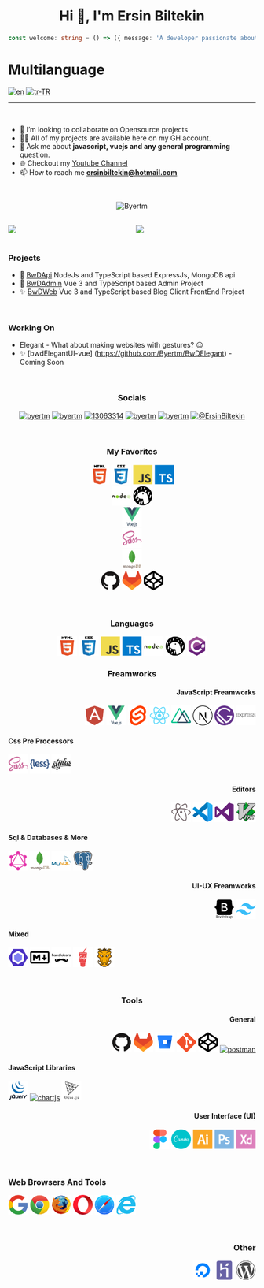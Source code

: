 <h1 align="center">Hi 👋, I'm Ersin Biltekin</h1>

```ts
const welcome: string = () => ({ message: 'A developer passionate about programming' });
```

# Multilanguage
[![en](https://img.shields.io/badge/lang-en-red.svg)](https://github.com/Byertm/Byertm/blob/main/README.md)
[![tr-TR](https://img.shields.io/badge/lang-tr--TR-green.svg)](https://github.com/Byertm/Byertm/blob/main/README.tr-TR.md)

<hr />
<br />

-   👯 I’m looking to collaborate on Opensource projects
-   👨‍💻 All of my projects are available here on my GH account.
-   💬 Ask me about **javascript, vuejs and any general programming** question.
-   🌐 Checkout my [Youtube Channel](https://www.youtube.com/@ErsinBiltekin)
-   📫 How to reach me **ersinbiltekin@hotmail.com**

<br />

<p align="center"> <img src="https://komarev.com/ghpvc/?username=Byertm&label=Profile%20views&color=0e75b6&style=flat" alt="Byertm" /> </p>

<br />

<div style="display: block;">
	<a href="https://github.com/Byertm" style="display: flex; flex-direction: row; flex-wrap: wrap; align-items: flex-start; justify-content: center; gap: 1rem; flex: 1;">
		<img src="https://github-readme-stats-git-masterrstaa-rickstaa.vercel.app/api?username=Byertm&show_icons=true&theme=tokyonight&include_all_commits=true&count_private=true" style="flex: 1 1 calc(50% - 0.5rem);" />
		<img src="https://github-readme-stats-git-masterrstaa-rickstaa.vercel.app/api/top-langs/?username=Byertm&layout=compact&langs_count=7&theme=tokyonight" style="flex: 1 1 calc(50% - 0.5rem);" />
	</a>
</div>

<br />

### Projects

-   🚀 [BwDApi](https://github.com/Byertm/BwDMevnStack/Server) NodeJs and TypeScript based ExpressJs, MongoDB api
-   🚀 [BwDAdmin](https://github.com/Byertm/BwDMevnStack/Admin) Vue 3 and TypeScript based Admin Project
-   ✨ [BwDWeb](https://github.com/Byertm/BwDMevnStack/Client) Vue 3 and TypeScript based Blog Client FrontEnd Project

<br />

### Working On

-   Elegant - What about making websites with gestures? 😌
-   ✨ [bwdElegantUI-vue] (https://github.com/Byertm/BwDElegant) - Coming Soon

<br />


<h3 align="center">Socials</h3>
<p align="center">
	<a href="https://codepen.io/byertm" target="blank"><img align="center" src="https://cdn.jsdelivr.net/npm/simple-icons@8.6.0/icons/codepen.svg" alt="byertm" height="30" width="40" /></a>
	<a href="https://dev.to/byertm" target="blank"><img align="center" src="https://cdn.jsdelivr.net/npm/simple-icons@8.6.0/icons/devdotto.svg" alt="byertm" height="30" width="40" /></a>
	<a href="https://stackoverflow.com/users/14790285/ersin-biltekin-job" target="blank"><img align="center" src="https://cdn.jsdelivr.net/npm/simple-icons@8.6.0/icons/stackoverflow.svg" alt="13063314" height="30" width="40" /></a>
	<a href="https://twitter.com/byertm" target="blank"><img align="center" src="https://cdn.jsdelivr.net/npm/simple-icons@8.6.0/icons/twitter.svg" alt="byertm" height="30" width="40" /></a>
	<a href="https://www.linkedin.com/in/ersinbiltekin/" target="blank"><img align="center" src="https://cdn.jsdelivr.net/npm/simple-icons@8.6.0/icons/linkedin.svg" alt="byertm" height="30" width="40" /></a>
	<a href="https://www.youtube.com/channel/UC2Y_rWh-ljJE0ZbrQZfsCRw" target="blank"><img align="center" src="https://cdn.jsdelivr.net/npm/simple-icons@8.6.0/icons/youtube.svg" alt="@ErsinBiltekin" height="30" width="40" /></a>
</p>

<br />

<h3 align="center">My Favorites</h3>
<p align="center">
	<a href="https://www.w3.org/html/" target="_blank"><img src="https://raw.githubusercontent.com/devicons/devicon/master/icons/html5/html5-original-wordmark.svg" alt="html5" width="40" height="40" /></a>
	<a href="https://www.w3schools.com/css/" target="_blank"><img src="https://raw.githubusercontent.com/devicons/devicon/master/icons/css3/css3-original-wordmark.svg" alt="css3" width="40" height="40" /></a>
	<a href="https://developer.mozilla.org/en-US/docs/Web/JavaScript" target="_blank"><img src="https://raw.githubusercontent.com/devicons/devicon/master/icons/javascript/javascript-original.svg" alt="javascript" width="40" height="40" /></a>
	<a href="https://www.w3schools.com/ts/" target="_blank"><img src="https://raw.githubusercontent.com/devicons/devicon/master/icons/typescript/typescript-original.svg" alt="ts" width="40" height="40" /></a>
	<br />
	<a href="https://nodejs.org" target="_blank"><img src="https://raw.githubusercontent.com/devicons/devicon/master/icons/nodejs/nodejs-original-wordmark.svg" alt="nodejs" width="40" height="40" /></a>
	<a href="https://deno.land/" target="_blank"><img src="https://raw.githubusercontent.com/devicons/devicon/master/icons/denojs/denojs-original.svg" alt="denojs" width="40" height="40" /></a>
	<br />
	<a href="https://vuejs.org/" target="_blank"><img src="https://raw.githubusercontent.com/devicons/devicon/master/icons/vuejs/vuejs-original-wordmark.svg" alt="vuejs" width="40" height="40" /></a>
	<br />
	<a href="https://sass-lang.com" target="_blank"><img src="https://raw.githubusercontent.com/devicons/devicon/master/icons/sass/sass-original.svg" alt="sass" width="40" height="40" /></a>
	<br />
	<a href="https://www.mongodb.com/" target="_blank"><img src="https://raw.githubusercontent.com/devicons/devicon/master/icons/mongodb/mongodb-original-wordmark.svg" alt="mongodb" width="40" height="40" /></a>
	<br />
	<a href="https://github.com/" target="_blank"><img src="https://raw.githubusercontent.com/devicons/devicon/master/icons/github/github-original.svg" alt="github" width="40" height="40" /></a>
	<a href="https://gitlab.com/" target="_blank"><img src="https://raw.githubusercontent.com/devicons/devicon/master/icons/gitlab/gitlab-original.svg" alt="gitlab" width="40" height="40" /></a>
	<a href="https://codepen.io/" target="_blank"><img src="https://raw.githubusercontent.com/devicons/devicon/master/icons/codepen/codepen-plain.svg" alt="codepen" width="40" height="40" /></a>
</p>

<br />

<h3 align="center">Languages</h3>
<p align="center">
	<a href="https://www.w3.org/html/" target="_blank"><img src="https://raw.githubusercontent.com/devicons/devicon/master/icons/html5/html5-original-wordmark.svg" alt="html5" width="40" height="40" /></a>
	<a href="https://www.w3schools.com/css/" target="_blank"><img src="https://raw.githubusercontent.com/devicons/devicon/master/icons/css3/css3-original-wordmark.svg" alt="css3" width="40" height="40" /></a>
	<a href="https://developer.mozilla.org/en-US/docs/Web/JavaScript" target="_blank"><img src="https://raw.githubusercontent.com/devicons/devicon/master/icons/javascript/javascript-original.svg" alt="javascript" width="40" height="40" /></a>
	<a href="https://www.w3schools.com/ts/" target="_blank"><img src="https://raw.githubusercontent.com/devicons/devicon/master/icons/typescript/typescript-original.svg" alt="ts" width="40" height="40" /></a>
	<a href="https://nodejs.org" target="_blank"><img src="https://raw.githubusercontent.com/devicons/devicon/master/icons/nodejs/nodejs-original-wordmark.svg" alt="nodejs" width="40" height="40" /></a>
	<a href="https://deno.land/" target="_blank"><img src="https://raw.githubusercontent.com/devicons/devicon/master/icons/denojs/denojs-original.svg" alt="denojs" width="40" height="40" /></a>
	<a href="https://www.w3schools.com/cs/" target="_blank"><img src="https://raw.githubusercontent.com/devicons/devicon/master/icons/csharp/csharp-original.svg" alt="csharp" width="40" height="40" /></a>
	<!-- <a href="https://dotnet.microsoft.com/" target="_blank"><img src="https://raw.githubusercontent.com/devicons/devicon/master/icons/dot-net/dot-net-original-wordmark.svg" alt="dotnet" width="40" height="40" /></a> -->
	<!-- <a href="https://www.php.net" target="_blank"><img src="https://raw.githubusercontent.com/devicons/devicon/master/icons/php/php-original.svg" alt="php" width="40" height="40" /></a> -->
	<!-- <a href="https://www.python.org" target="_blank"><img src="https://raw.githubusercontent.com/devicons/devicon/master/icons/python/python-original.svg" alt="python" width="40" height="40" /></a> -->
</p>

<h3 align="center">Freamworks</h3>
<p align="right">
	<h4 align="right">JavaScript Freamworks</h4>
	<p align="right">
		<a href="https://angular.io/" target="_blank"><img src="https://raw.githubusercontent.com/devicons/devicon/master/icons/angularjs/angularjs-plain.svg" alt="angular" width="40" height="40" /></a>
		<a href="https://vuejs.org/" target="_blank"><img src="https://raw.githubusercontent.com/devicons/devicon/master/icons/vuejs/vuejs-original-wordmark.svg" alt="vuejs" width="40" height="40" /></a>
		<a href="https://svelte.dev/" target="_blank"><img src="https://raw.githubusercontent.com/devicons/devicon/master/icons/svelte/svelte-original.svg" alt="svelte" width="40" height="40" /></a>
		<a href="https://reactjs.org/" target="_blank"><img src="https://raw.githubusercontent.com/devicons/devicon/master/icons/react/react-original.svg" alt="react" width="40" height="40" /></a>
		<a href="https://nuxt.com/" target="_blank"><img src="https://raw.githubusercontent.com/devicons/devicon/master/icons/nuxtjs/nuxtjs-original.svg" alt="nuxtjs" width="40" height="40" /></a>
		<a href="https://nextjs.org/" target="_blank"><img src="https://raw.githubusercontent.com/devicons/devicon/master/icons/nextjs/nextjs-line.svg" alt="nextjs" width="40" height="40" /></a>
		<!-- <a href="https://preactjs.com/" target="_blank"><img src="https://raw.githubusercontent.com/devicons/devicon/master/icons/react/react-original.svg" alt="preact" width="40" height="40" /></a> -->
		<a href="https://www.gatsbyjs.com/" target="_blank"><img src="https://raw.githubusercontent.com/devicons/devicon/master/icons/gatsby/gatsby-original.svg" alt="gatsby" width="40" height="40" /></a>
		<a href="https://expressjs.com" target="_blank"><img src="https://raw.githubusercontent.com/devicons/devicon/master/icons/express/express-original-wordmark.svg" alt="express" width="40" height="40" /></a>
		<!-- <a href="https://nestjs.com/" target="_blank"><img src="https://raw.githubusercontent.com/devicons/devicon/master/icons/nestjs/nestjs-plain.svg" alt="nestjs" width="40" height="40" /></a> -->
		<!-- <a href="https://adonisjs.com/" target="_blank"><img src="https://raw.githubusercontent.com/devicons/devicon/master/icons/adonisjs/adonisjs-original.svg" alt="adonisjs" width="40" height="40" /></a> -->
		<!-- <a href="https://www.electronjs.org" target="_blank"><img src="https://raw.githubusercontent.com/devicons/devicon/master/icons/electron/electron-original.svg" alt="electron" width="40" height="40" /></a> -->
		<!-- <a href="https://vuepress.vuejs.org/" target="_blank"><img src="https://raw.githubusercontent.com/AliasIO/wappalyzer/master/src/drivers/webextension/images/icons/VuePress.svg" alt="vuepress" width="40" height="40" /></a> -->
	</p>
	<h4 align="left">Css Pre Processors</h4>
	<p align="left">
		<a href="https://sass-lang.com" target="_blank"><img src="https://raw.githubusercontent.com/devicons/devicon/master/icons/sass/sass-original.svg" alt="sass" width="40" height="40" /></a>
		<a href="https://lesscss.org/" target="_blank"><img src="https://raw.githubusercontent.com/devicons/devicon/master/icons/less/less-plain-wordmark.svg" alt="less" width="40" height="40" /></a>
		<a href="https://stylus-lang.com/" target="_blank"><img src="https://raw.githubusercontent.com/devicons/devicon/master/icons/stylus/stylus-original.svg" alt="stylus" width="40" height="40" /></a>
	</p>
	<h4 align="right">Editors</h4>
	<p align="right">
		<a href="https://atom.io/" target="_blank"><img src="https://raw.githubusercontent.com/devicons/devicon/master/icons/atom/atom-original.svg" alt="atom" width="40" height="40" /></a>
		<a href="https://code.visualstudio.com/" target="_blank"><img src="https://raw.githubusercontent.com/devicons/devicon/master/icons/vscode/vscode-original.svg" alt="vscode" width="40" height="40" /></a>
		<a href="https://visualstudio.microsoft.com/" target="_blank"><img src="https://raw.githubusercontent.com/devicons/devicon/master/icons/visualstudio/visualstudio-plain.svg" alt="visualstudio" width="40" height="40" /></a>
		<a href="https://www.vim.org/" target="_blank"><img src="https://raw.githubusercontent.com/devicons/devicon/master/icons/vim/vim-original.svg" alt="vim" width="40" height="40" /></a>
	</p>
	<h4 align="left">Sql & Databases & More</h4>
	<p align="left">
		<!-- <a href="https://firebase.google.com/" target="_blank"><img src="https://raw.githubusercontent.com/devicons/devicon/master/icons/firebase/firebase-plain.svg" alt="firebase" width="40" height="40" /></a> -->
		<a href="https://graphql.org" target="_blank"><img src="https://raw.githubusercontent.com/devicons/devicon/master/icons/graphql/graphql-plain.svg" alt="graphql" width="40" height="40" /></a>
		<a href="https://www.mongodb.com/" target="_blank"><img src="https://raw.githubusercontent.com/devicons/devicon/master/icons/mongodb/mongodb-original-wordmark.svg" alt="mongodb" width="40" height="40" /></a>
		<a href="https://www.mysql.com/" target="_blank"><img src="https://raw.githubusercontent.com/devicons/devicon/master/icons/mysql/mysql-original-wordmark.svg" alt="mysql" width="40" height="40" /></a>
		<a href="https://www.postgresql.org/" target="_blank"><img src="https://raw.githubusercontent.com/devicons/devicon/master/icons/postgresql/postgresql-original.svg" alt="postgresql" width="40" height="40" /></a>
		<!-- <a href="https://www.sqlite.org/" target="_blank"><img src="https://raw.githubusercontent.com/devicons/devicon/master/icons/sqlite/sqlite-original.svg" alt="sqlite" width="40" height="40" /></a> -->
		<!-- <a href="https://www.microsoft.com/en-us/sql-server" target="_blank"><img src="https://www.svgrepo.com/show/303229/microsoft-sql-server-logo.svg" alt="mssql" width="40" height="40" /></a> -->
	</p>
	<h4 align="right">UI-UX Freamworks</h4>
	<p align="right">
		<a href="https://getbootstrap.com" target="_blank"><img src="https://raw.githubusercontent.com/devicons/devicon/master/icons/bootstrap/bootstrap-plain-wordmark.svg" alt="bootstrap" width="40" height="40" /></a>
		<!-- <a href="https://materializecss.com/" target="_blank"><img src="https://raw.githubusercontent.com/prplx/svg-logos/5585531d45d294869c4eaab4d7cf2e9c167710a9/svg/materialize.svg" alt="materialize" width="40" height="40" /></a> -->
		<a href="https://tailwindcss.com/" target="_blank"><img src="https://raw.githubusercontent.com/devicons/devicon/master/icons/tailwindcss/tailwindcss-plain.svg" alt="tailwind" width="40" height="40" /></a>
		<!-- <a href="https://vuetifyjs.com/en/" target="_blank"><img src="https://bestofjs.org/logos/vuetify.svg" alt="vuetify" width="40" height="40" /></a> -->
	</p>
	<h4 align="left">Mixed</h4>
	<p align="left">
		<a href="https://eslint.org/" target="_blank"><img src="https://raw.githubusercontent.com/devicons/devicon/master/icons/eslint/eslint-original.svg" alt="eslint" width="40" height="40" /></a>
		<a href="https://www.markdownguide.org/" target="_blank"><img src="https://raw.githubusercontent.com/devicons/devicon/master/icons/markdown/markdown-original.svg" alt="markdown" width="40" height="40" /></a>
		<a href="https://handlebarsjs.com/" target="_blank"><img src="https://raw.githubusercontent.com/devicons/devicon/master/icons/handlebars/handlebars-original-wordmark.svg" alt="handlebars" width="40" height="40" /></a>
		<a href="https://gulpjs.com/" target="_blank"><img src="https://raw.githubusercontent.com/devicons/devicon/master/icons/gulp/gulp-plain.svg" alt="gulp" width="40" height="40" /></a>
		<a href="https://gruntjs.com/" target="_blank"><img src="https://raw.githubusercontent.com/devicons/devicon/master/icons/grunt/grunt-original.svg" alt="grunt" width="40" height="40" /></a>
	</p>
</p>

<br />

<h3 align="center">Tools</h3>
<p align="center">
	<h4 align="right">General</h4>
	<p align="right">
		<a href="https://github.com/" target="_blank"><img src="https://raw.githubusercontent.com/devicons/devicon/master/icons/github/github-original.svg" alt="github" width="40" height="40" /></a>
		<a href="https://gitlab.com/" target="_blank"><img src="https://raw.githubusercontent.com/devicons/devicon/master/icons/gitlab/gitlab-original.svg" alt="gitlab" width="40" height="40" /></a>
		<a href="https://bitbucket.org/" target="_blank"><img src="https://raw.githubusercontent.com/devicons/devicon/master/icons/bitbucket/bitbucket-original.svg" alt="bitbucket" width="40" height="40" /></a>
		<a href="https://git-scm.com/" target="_blank"><img src="https://raw.githubusercontent.com/devicons/devicon/master/icons/git/git-original.svg" alt="git" width="40" height="40" /></a>
		<a href="https://codepen.io/" target="_blank"><img src="https://raw.githubusercontent.com/devicons/devicon/master/icons/codepen/codepen-plain.svg" alt="codepen" width="40" height="40" /></a>
		<a href="https://postman.com" target="_blank"><img src="https://www.vectorlogo.zone/logos/getpostman/getpostman-icon.svg" alt="postman" width="40" height="40" /></a>
	</p>
	<h4 align="left">JavaScript Libraries</h4>
	<p align="left">
		<a href="https://jquery.com/" target="_blank"><img src="https://raw.githubusercontent.com/devicons/devicon/master/icons/jquery/jquery-original-wordmark.svg" alt="chartjs" width="40" height="40" /></a>
		<a href="https://www.chartjs.org" target="_blank"><img src="https://www.chartjs.org/media/logo-title.svg" alt="chartjs" width="40" height="40" /></a>
		<a href="https://threejs.org/" target="_blank"><img src="https://raw.githubusercontent.com/devicons/devicon/master/icons/threejs/threejs-original-wordmark.svg" alt="threejs" width="40" height="40" /></a>
	</p>
	<h4 align="right">User Interface (UI)</h4>
	<p align="right">
		<a href="https://www.figma.com/" target="_blank"><img src="https://raw.githubusercontent.com/devicons/devicon/master/icons/figma/figma-original.svg" alt="figma" width="40" height="40" /></a>
		<a href="https://www.canva.com/" target="_blank"><img src="https://raw.githubusercontent.com/devicons/devicon/master/icons/canva/canva-original.svg" alt="figma" width="40" height="40" /></a>
		<a href="https://www.adobe.com/in/products/illustrator.html" target="_blank"><img src="https://raw.githubusercontent.com/devicons/devicon/master/icons/illustrator/illustrator-plain.svg" alt="illustrator" width="40" height="40" /></a>
		<a href="https://www.photoshop.com/en" target="_blank"><img src="https://raw.githubusercontent.com/devicons/devicon/master/icons/photoshop/photoshop-plain.svg" alt="photoshop" width="40" height="40" /></a>
		<a href="https://www.adobe.com/products/xd.html" target="_blank"><img src="https://raw.githubusercontent.com/devicons/devicon/master/icons/xd/xd-plain.svg" alt="xd" width="40" height="40" /></a>
	</p>
</p>

<br />

<h3 align="left">Web Browsers And Tools</h3>
<p align="left">
	<a href="https://www.google.com/" target="_blank"><img src="https://raw.githubusercontent.com/devicons/devicon/master/icons/google/google-original.svg" alt="google" width="40" height="40" /></a>
	<a href="https://www.google.com/intl/en_GB/chrome/" target="_blank"><img src="https://raw.githubusercontent.com/devicons/devicon/master/icons/chrome/chrome-original.svg" alt="chrome" width="40" height="40" /></a>
	<a href="https://www.mozilla.org/en-US/firefox/new/" target="_blank"><img src="https://raw.githubusercontent.com/devicons/devicon/master/icons/firefox/firefox-original.svg" alt="firefox" width="40" height="40" /></a>
	<a href="https://www.opera.com/" target="_blank"><img src="https://raw.githubusercontent.com/devicons/devicon/master/icons/opera/opera-original.svg" alt="opera" width="40" height="40" /></a>
	<a href="https://www.apple.com/tr/safari/" target="_blank"><img src="https://raw.githubusercontent.com/devicons/devicon/master/icons/safari/safari-original.svg" alt="safari" width="40" height="40" /></a>
	<a href="https://www.microsoft.com/en-GB/download/internet-explorer.aspx" target="_blank"><img src="https://raw.githubusercontent.com/devicons/devicon/master/icons/ie10/ie10-original.svg" alt="ie" width="40" height="40" /></a>
</p>

<br />

<h3 align="right">Other</h3>
<p align="right">
	<a href="https://www.digitalocean.com/" target="_blank"><img src="https://raw.githubusercontent.com/devicons/devicon/master/icons/digitalocean/digitalocean-original.svg" alt="digitalocean" width="40" height="40" /></a>
	<a href="https://heroku.com" target="_blank"><img src="https://raw.githubusercontent.com/devicons/devicon/master/icons/heroku/heroku-plain.svg" alt="heroku" width="40" height="40" /></a>
	<a href="https://wordpress.org/" target="_blank"><img src="https://raw.githubusercontent.com/devicons/devicon/master/icons/wordpress/wordpress-plain.svg" alt="heroku" width="40" height="40" /></a>
	<!-- <a href="https://dart.dev" target="_blank"><img src="https://raw.githubusercontent.com/devicons/devicon/master/icons/dart/dart-original.svg" alt="dart" width="40" height="40" /></a> -->
	<!-- <a href="https://flutter.dev" target="_blank"><img src="https://raw.githubusercontent.com/devicons/devicon/master/icons/flutter/flutter-original.svg" alt="flutter" width="40" height="40" /></a> -->
	<!-- <a href="https://www.linux.org/" target="_blank"><img src="https://raw.githubusercontent.com/devicons/devicon/master/icons/linux/linux-original.svg" alt="linux" width="40" height="40" /></a> -->
	<!-- <a href="https://www.blender.org/" target="_blank"><img src="https://download.blender.org/branding/community/blender_community_badge_white.svg" alt="blender" width="40" height="40" /></a> -->
	<!-- <a href="https://unrealengine.com/" target="_blank"><img src="https://raw.githubusercontent.com/kenangundogan/fontisto/036b7eca71aab1bef8e6a0518f7329f13ed62f6b/icons/svg/brand/unreal-engine.svg" alt="unreal" width="40" height="40" /></a> -->
	<!-- <a href="https://unity.com/" target="_blank"><img src="https://raw.githubusercontent.com/devicons/devicon/master/icons/unity/unity-original.svg" alt="unity" width="40" height="40" /></a> -->
</p>

<!-- <h3 align="left">Socials</h3>
<p align="left">
	<a href="https://www.linkedin.com/" target="_blank"><img src="https://raw.githubusercontent.com/devicons/devicon/master/icons/linkedin/linkedin-original.svg" alt="linkedin" width="40" height="40" /></a>
	<a href="https://twitter.com/" target="_blank"><img src="https://raw.githubusercontent.com/devicons/devicon/master/icons/twitter/twitter-original.svg" alt="twitter" width="40" height="40" /></a>
	<a href="https://twitter.com/" target="_blank"><img src="https://raw.githubusercontent.com/devicons/devicon/master/icons/twitter/twitter-original.svg" alt="twitter" width="40" height="40" /></a>
</p> -->